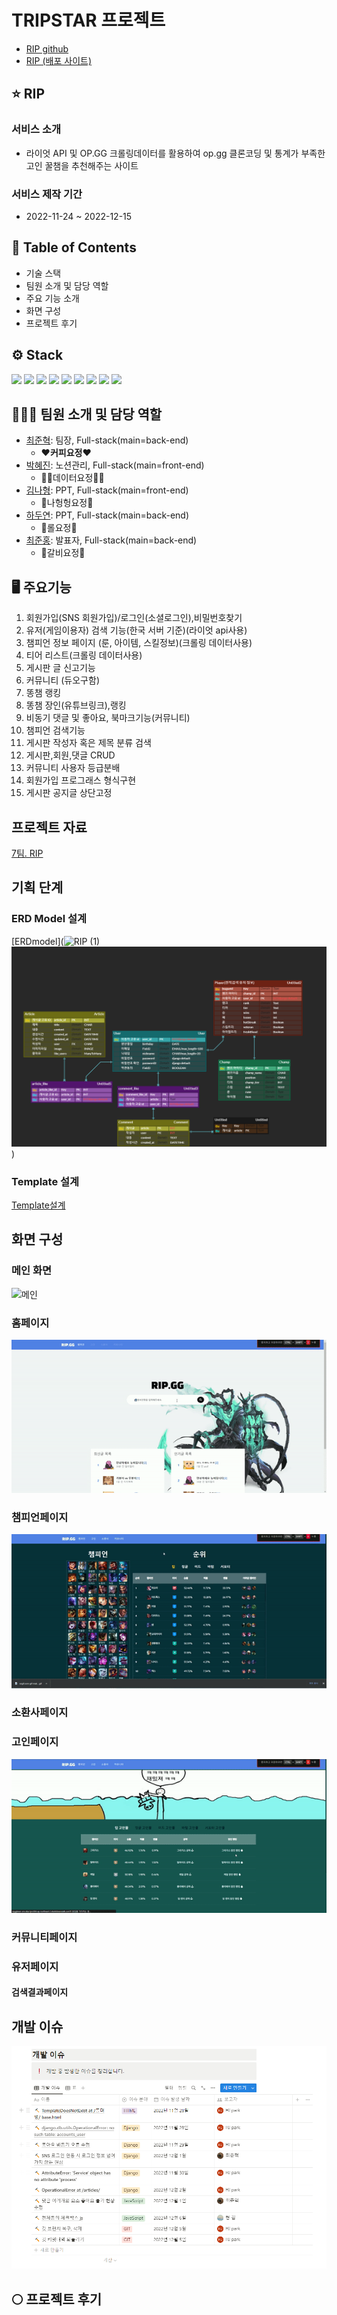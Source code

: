 # TRIPSTAR 프로젝트

- [RIP github](https://github.com/kimbap918/RIP_proj)
- [RIP (배포 사이트)](http://ripggbean-env.eba-tprx3bfx.ap-northeast-2.elasticbeanstalk.com/home/)

## ⭐ RIP

### 서비스 소개

- 라이엇 API 및 OP.GG 크롤링데이터를 활용하여 op.gg 클론코딩 및 통계가 부족한 고인 꿀챔을 추천해주는 사이트

### 서비스 제작 기간

- 2022-11-24 ~ 2022-12-15

## 🔖 Table of Contents

- 기술 스택
- 팀원 소개 및 담당 역할
- 주요 기능 소개
- 화면 구성
- 프로젝트 후기


## ⚙️ Stack

<img src="https://img.shields.io/badge/Python-3776AB?style=flat-square&logo=Python&logoColor=ffffff"/> <img src="https://img.shields.io/badge/Django-092E20?style=flat-square&logo=Django&logoColor=ffffff"/> <img src="https://img.shields.io/badge/HTML5-E34F26?style=flat-square&logo=HTML5&logoColor=ffffff"/> <img src="https://img.shields.io/badge/CSS3-1572B6?style=flat-square&logo=CSS3&logoColor=ffffff"/> <img src="https://img.shields.io/badge/Bootstrap-7952B3?style=flat-square&logo=Bootstrap&logoColor=ffffff"/> <img src="https://img.shields.io/badge/Visual Studio Code-007ACC?style=flat-square&logo=Visual Studio Code&logoColor=ffffff"/> <img src="https://img.shields.io/badge/Git-F05032?style=flat-square&logo=Git&logoColor=ffffff"/> <img src="https://img.shields.io/badge/GitHub-181717?style=flat-square&logo=GitHub&logoColor=ffffff"/> <img src="https://img.shields.io/badge/JavaScript-F7DF1E?style=flat-square&logo=JavaScript&logoColor=ffffff"/> 

## 🧑🏼‍💻 팀원 소개 및 담당 역할

- [최준혁](https://github.com/kimbap918): 팀장, Full-stack(main=back-end)
  - **❤**커피요정**❤**
- [박혜진](): 노션관리, Full-stack(main=front-end)
  - 👩‍💻데이터요정👩‍💻
- [김나형](): PPT, Full-stack(main=front-end)
  - 🎀나헝헝요정🎀
- [하두연](): PPT, Full-stack(main=back-end)
  - 🥺롤요정🥺
- [최준홍](https://github.com/wnsghd14): 발표자, Full-stack(main=back-end)
  - 🍖갈비요정🍖

## 🖥️ 주요기능

1. 회원가입(SNS 회원가입)/로그인(소셜로그인),비밀번호찾기
2. 유저(게임이용자) 검색 기능(한국 서버 기준)(라이엇 api사용)
3. 챔피언 정보 페이지 (룬, 아이템, 스킬정보)(크롤링 데이터사용)
4. 티어 리스트(크롤링 데이터사용)
5. 게시판 글 신고기능
6. 커뮤니티 (듀오구함)
7. 똥챔 랭킹
8. 똥챔 장인(유튜브링크),랭킹
9. 비동기 댓글 및 좋아요, 북마크기능(커뮤니티)
10. 챔피언 검색기능
11. 게시판 작성자 혹은 제목 분류 검색
12. 게시판,회원,댓글 CRUD
13. 커뮤니티 사용자 등급분배
14. 회원가입 프로그래스 형식구현
15. 게시판 공지글 상단고정

## 프로젝트 자료

[7팀. RIP](https://www.notion.so/hg-edu/7-R-I-P-rest-in-peace-7e0d53f6d7564dea917b87ac5d7543eb)

## 기획 단계
### ERD Model 설계

[ERDmodel](![RIP (1)](../RIP%20(1).png)![RIP (1)](README.assets/RIP%20(1).png))

### Template 설계
[Template설계](https://www.figma.com/embed?embed_host=notion&url=https%3A%2F%2Fwww.figma.com%2Ffile%2F0An5gf8iRKpZF8Ggzaqj8O%2FUntitled%3Fnode-id%3D0%253A1%26t%3Dzv8V7Qj43ctZ6zAu-0)


## 화면 구성

### 메인 화면

![메인](README.assets/ezgif.com-gif-maker%20(2).gif)

### 홈페이지

![챔피언검색](README.assets/ezgif.com-gif-maker%20(2)-16709202641027.gif)



### 챔피언페이지

![챔피언](README.assets/ezgif.com-gif-maker%20(3).gif)

### 소환사페이지



### 고인페이지

![고인](README.assets/ezgif.com-gif-maker%20(4).gif)

### 커뮤니티페이지

### 유저페이지


#### 검색결과페이지

## 개발 이슈

![화면 캡처 2022-12-13 170456](README.assets/%ED%99%94%EB%A9%B4%20%EC%BA%A1%EC%B2%98%202022-12-13%20170456.png)

## 🌕 프로젝트 후기

